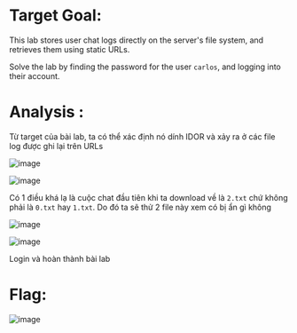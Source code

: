 # Target Goal: 

This lab stores user chat logs directly on the server's file system, and retrieves them using static URLs.

Solve the lab by finding the password for the user `carlos`, and logging into their account.

# Analysis : 

Từ target của bài lab, ta có thể xác định nó dính IDOR và xảy ra ở các file log được ghi lại trên URLs

![image](https://github.com/user-attachments/assets/dd79d501-0309-47f6-8eea-df7e42d40dd0)

![image](https://github.com/user-attachments/assets/e2fa0fb7-869e-49ec-b06b-f820c86b93f3)

Có 1 điều khá lạ là cuộc chat đầu tiên khi ta download về là `2.txt` chứ không phải là `0.txt` hay `1.txt`. Do đó ta sẽ thử 2 file này xem có bị ẩn gì không

![image](https://github.com/user-attachments/assets/7191e27e-feed-4ef7-a3c7-cd5494932823)

![image](https://github.com/user-attachments/assets/5814f0b1-31b3-4033-a69d-4b679bb2a531)

Login và hoàn thành bài lab

# Flag:

![image](https://github.com/user-attachments/assets/59559e72-4d43-443e-9d22-f6f74ed329c5)




